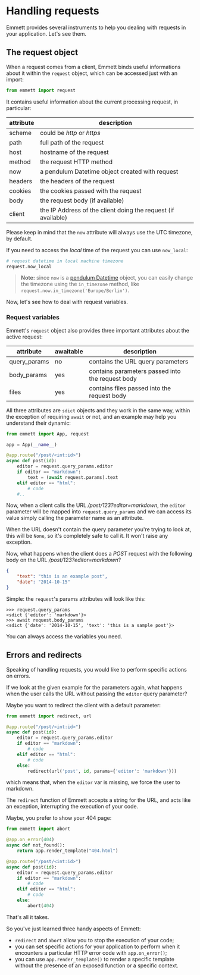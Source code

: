 Handling requests
=================

Emmett provides several instruments to help you dealing with requests in your application. Let's see them.

The request object
------------------

When a request comes from a client, Emmett binds useful informations about it within the `request` object, which can be accessed just with an import:

```python
from emmett import request
```

It contains useful information about the current processing request, in particular:

| attribute | description |
| --- | --- |
| scheme | could be *http* or *https* |
| path | full path of the request |
| host | hostname of the request |
| method | the request HTTP method |
| now | a pendulum Datetime object created with request |
| headers | the headers of the request |
| cookies | the cookies passed with the request |
| body | the request body (if available) |
| client | the IP Address of the client doing the request (if available) |

Please keep in mind that the `now` attribute will always use the UTC timezone, by default.

If you need to access the *local* time of the request you can use `now_local`:

```python
# request datetime in local machine timezone
request.now_local
```

> **Note:** since `now` is a [pendulum Datetime](https://pendulum.eustace.io/) object, you can easily change the timezone using the `in_timezone` method, like `request.now.in_timezone('Europe/Berlin')`.

Now, let's see how to deal with request variables.

### Request variables

Emmett's `request` object also provides three important attributes about the active request:

| attribute | awaitable | description |
| --- | --- | --- |
| query_params | no | contains the URL query parameters |
| body_params | yes | contains parameters passed into the request body |
| files | yes | contains files passed into the request body |

All three attributes are `sdict` objects and they work in the same way, within the exception of requiring `await` or not, and an example may help you understand their dynamic:

```python
from emmett import App, request

app = App(__name__)

@app.route("/post/<int:id>")
async def post(id):
    editor = request.query_params.editor
    if editor == "markdown":
        text = (await request.params).text
    elif editor == "html":
        # code
    #..
```

Now, when a client calls the URL */post/123?editor=markdown*, the `editor` parameter will be mapped into `request.query_params` and we can access its value simply calling the parameter name as an attribute.

When the URL doesn't contain the query parameter you're trying to look at, this will be `None`, so it's completely safe to call it. It won't raise any exception.

Now, what happens when the client does a *POST* request with the following body on the URL */post/123?editor=markdown*?

```json
{
    "text": "this is an example post",
    "date": "2014-10-15"
}
```

Simple: the `request`'s params attributes will look like this:

```
>>> request.query_params
<sdict {'editor': 'markdown'}>
>>> await request.body_params
<sdict {'date': '2014-10-15', 'text': 'this is a sample post'}>
```

You can always access the variables you need.

Errors and redirects
--------------------

Speaking of handling requests, you would like to perform specific actions on errors.

If we look at the given example for the parameters again, what happens when the user calls the URL without passing the `editor` query parameter?

Maybe you want to redirect the client with a default parameter:

```python
from emmett import redirect, url

@app.route("/post/<int:id>")
async def post(id):
    editor = request.query_params.editor
    if editor == "markdown":
        # code
    elif editor == "html":
        # code
    else:
        redirect(url('post', id, params={'editor': 'markdown'}))
```

which means that, when the `editor` var is missing, we force the user to markdown.

The `redirect` function of Emmett accepts a string for the URL, and acts like an exception, interrupting the execution of your code.

Maybe, you prefer to show your 404 page:

```python
from emmett import abort

@app.on_error(404)
async def not_found():
    return app.render_template("404.html")

@app.route("/post/<int:id>")
async def post(id):
    editor = request.query_params.editor
    if editor == "markdown":
        # code
    elif editor == "html":
        # code
    else:
        abort(404)
```

That's all it takes.

So you've just learned three handy aspects of Emmett:

* `redirect` and `abort` allow you to stop the execution of your code;
* you can set specific actions for your application to perform when it encounters a particular HTTP error code with `app.on_error()`;
* you can use `app.render_template()` to render a specific template without the presence of an exposed function or a specific context.
